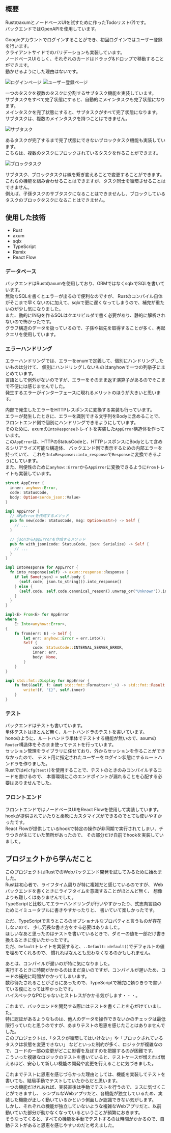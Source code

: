 ## 概要

RustのaxumとノードベースUIを試すために作ったTodoリスト(?)です。  
バックエンドではOpenAPIを使用しています。

Googleアカウントでログインすることができ、初回ログインではユーザー登録を行います。  
クライアントサイドでのバリデーションも実装しています。  
ノードベースUIらしく、それぞれのカードはドラッグ&ドロップで移動することができます。  
動かせるようにした理由はないです。

![ログインページ](/screenshots/evodo-axum-login.png)
![ユーザー登録ページ](/screenshots/evodo-axum-signin.png)  

一つのタスクを複数のタスクに分割するサブタスク機能を実装しています。  
サブタスクをすべて完了状態にすると、自動的にメインタスクも完了状態になります。  
メインタスクを完了状態にすると、サブタスクがすべて完了状態になります。  
サブタスクは、複数のメインタスクを持つことはできません。

![サブタスク](/screenshots/evodo-axum-subtask.png)

あるタスクが完了するまで完了状態にできないブロックタスク機能も実装しています。  
こちらは、複数のタスクにブロックされているタスクを作ることができます。

![ブロックタスク](/screenshots/evodo-axum-blocktask.png)

サブタスク、ブロックタスクは線を繋ぎ変えることで変更することができます。  
これらの機能を組み合わせることはできますが、タスク同士を循環させることはできません。  
例えば、子孫タスクのサブタスクになることはできませんし、ブロックしているタスクのブロックタスクになることはできません。

## 使用した技術

- Rust
- axum
- sqlx
- TypeScript
- Remix
- React Flow

### データベース

バックエンドはRustのaxumを使用しており、ORMではなくsqlxでSQLを書いています。  
無効なSQLを書くとエラーが出るので便利なのですが、
Rustのコンパイル自体がそこまで早くないのに加えて、sqlxで更に遅くなってしまうので、補完が重たいのが少し気になりました。  
また、動的にIN句を作るSQLはクエリビルダで書く必要があり、静的に解析されないので怖かったです。  
グラフ構造のデータを扱っているので、子孫や祖先を取得することが多く、再起クエリを使用しています。  

### エラーハンドリング

エラーハンドリングでは、エラーをenumで定義して、個別にハンドリングしたいものは分けて、
個別にハンドリングしないものはanyhowで一つの列挙子にまとめています。  
言語として例外がないのですが、エラーをそのまま返す演算子があるのでそこまで不便には感じませんでした。  
発生するエラーがインターフェースに現れるメリットのほうが大きいと思います。

内部で発生したエラーをHTTPレスポンスに変換する実装も行っています。  
エラーが発生したときに、エラーを識別できる文字列をBodyに含めることで、フロントエンド側で個別にハンドリングできるようにしています。  
そのために、axumの`IntoResponse`トレイトを実装した`AppError`構造体を作っています。  
この`AppError`は、HTTPのStatusCodeと、HTTPレスポンスにBodyとして含めるシリアライズ可能な構造体、
バックエンド側で表示するための内部エラーを持っていて、
これを`IntoResponse::into_response`で`Response`に変換できるようにしています。  
また、利便性のために`anyhow::Error`から`AppError`に変換できるように`From`トレイトも実装しています。

```rust
struct AppError {
  inner: anyhow::Error,
  code: StatusCode,
  body: Option<serde_json::Value>
}

impl AppError {
  // APpErrorを作成するメソッド
  pub fn new(code: StatusCode, msg: Option<&str>) -> Self {
    // ...
  }

  // jsonからAppErrorを作成するメソッド
  pub fn with_json(code: StatusCode, json: Serialize) -> Self {
    // ...
  }
}

impl IntoResponse for AppError {
  fn into_response(self) -> axum::response::Response {
    if let Some(json) = self.body {
      (self.code, json.to_string()).into_response()
    } else {
      (self.code, self.code.canonical_reason().unwrap_or("Unknown")).into_response()
    }
  }
}

impl<E> From<E> for AppError
where
    E: Into<anyhow::Error>,
{
    fn from(err: E) -> Self {
        let err: anyhow::Error = err.into();
        Self {
            code: StatusCode::INTERNAL_SERVER_ERROR,
            inner: err,
            body: None,
        }
    }
}

impl std::fmt::Display for AppError {
    fn fmt(&self, f: &mut std::fmt::Formatter<'_>) -> std::fmt::Result {
        write!(f, "{}", self.inner)
    }
}
```

### テスト

バックエンドはテストも書いています。  
単体テストはほとんど無く、ルートハンドラのテストを書いています。  
honoのように、ルートハンドラ単体でテストする機能が無いので、axumの`Router`構造体をそのまま使ってテストを行っています。  
セッション管理をライブラリに任せており、外からセッションを作ることができなかったので、
テスト用に指定されたユーザーをログイン状態にするルートハンドラを作りました。  
Rustでは`#[cfg(test)]`を使用することで、テストのときのみコンパイルするコードを書けるので、
本番環境にこのエンドポイントが漏れることを心配する必要はありませんでした。

### フロントエンド

フロントエンドではノードベースUIをReact Flowを使用して実装しています。  
hookが提供されていたりと柔軟にカスタマイズができるのでとても使いやすかったです。  
React Flowが提供しているhookで特定の操作が非同期で実行されてしまい、チラつきが生じていた箇所があったので、
その部分だけ自前でhookを実装していました。

## プロジェクトから学んだこと

このプロジェクトはRustでのWebバックエンド開発を試してみるために始めました。  
Rustは初心者で、ライフタイム周りが特に複雑だと感じているのですが、
Webバックエンドを書くときにライフタイムを意識することがほとんど無く、
想像よりも難しくはありませんでした。  
TypeScriptと比較してエラーハンドリングが行いやすかったり、式志向言語のためにイミュータブルに書きやすかったりと、
書いていて楽しかったです。  

ただ、TypeScriptで言うところのオプショナルなプロパティと言うものが存在しないので、
少し冗長な書き方をする必要はありました。  
ほしいなあと思ったのはテストを書いているときで、ダミーの値を一部だけ書き換えるときに使いたかったです。  
ただ、`Default`トレイトを実装すると、`..Default::default()`でデフォルトの値を埋めてくれるので、
慣れればなんとも思わなくなるのかもしれません。

あとは、コンパイルが遅いのが特に気になりました。  
実行するときに時間がかかるのはまだ良いのですが、コンパイルが遅いため、コードの補完に時間がかかってしまいます。  
数秒待たされることがざらにあったので、TypeScriptで補完に頼りきりで書いている僕にとっては辛かったです。  
ハイスペックなPCじゃないとストレスがかかる気がします・・・。

これまで、バックエンドを開発する際にはテストを書くことを心がけていました。  
特に認証があるようなものは、他人のデータを操作できないかのチェックは最低限行っていたと思うのですが、あまりテストの恩恵を感じたことはありませんでした。  
このプロジェクトは、「タスクが循環してはいけない」や「ブロックされているタスクは状態を変更できない」
などといった制約が多く、ロジックが複雑なので、コードの一部の変更がどこに影響を及ぼすのを把握するのが困難です。  
こういった複雑なロジックのテストを書いていると、テストケースが増えれば増えるほど、安心して新しい機能の開発や変更を行えることに気づきました。  

これまでテストに恩恵を感じづらかった理由としては、機能を実装してテストを書いても、結局手動でテストしていたからだと思います。  
一つの機能だけれあれば、実装直後は手動でテストを行うので、ミスに気づくことができますし、
シンプルなWebアプリだと、各機能が独立しているため、実装した機能が正しく動いているかという側面しか認識できない気がします。  
しかし、それぞれの機能が独立していないような複雑なWebアプリだと、以前動いていた部分が動かなくなっているということが頻繁におきます。  
そうなってくると、すべての機能を手動でテストするのは時間がかかるので、自動テストがあると恩恵を感じやすいのだと考えました。  
